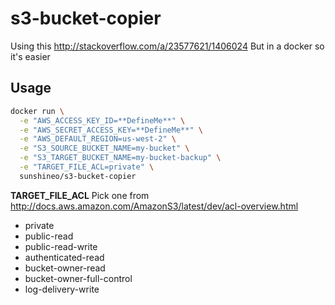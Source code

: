 # s3-bucket-copier

Using this http://stackoverflow.com/a/23577621/1406024
But in a docker so it's easier

## Usage
```bash
docker run \
  -e "AWS_ACCESS_KEY_ID=**DefineMe**" \
  -e "AWS_SECRET_ACCESS_KEY=**DefineMe**" \
  -e "AWS_DEFAULT_REGION=us-west-2" \
  -e "S3_SOURCE_BUCKET_NAME=my-bucket" \
  -e "S3_TARGET_BUCKET_NAME=my-bucket-backup" \
  -e "TARGET_FILE_ACL=private" \
  sunshineo/s3-bucket-copier
```
**TARGET_FILE_ACL** Pick one from http://docs.aws.amazon.com/AmazonS3/latest/dev/acl-overview.html
* private
* public-read
* public-read-write
* authenticated-read
* bucket-owner-read
* bucket-owner-full-control
* log-delivery-write